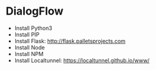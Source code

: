 # DialogFlow
- Install Python3
- Install PIP
- Install Flask: http://flask.palletsprojects.com
- Install Node
- Install NPM
- Install Localtunnel: https://localtunnel.github.io/www/

